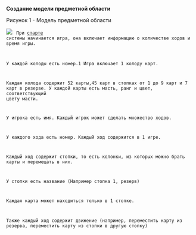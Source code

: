 **Создание модели предметной области**

Рисунок 1 - Модель предметной области

![](images/domain-model.png)
<code>
При <u>старте</u> системы начинается игра, она включает информацию о количестве ходов и время игры.

У каждой колоды есть номер.1 Игра включает 1 колоду карт.

Каждая колода содержит 52 карты,45 карт в стопках от 1 до 9 карт и 7 карт в резерве. У каждой карты есть масть, ранг и цвет, соответствующий цвету масти.

У игрока есть имя. Каждый игрок может сделать множество ходов.

У каждого хода есть номер. Каждый ход содержится в 1 игре.

Каждый ход содержит стопки, то есть колонки, из которых можно брать карты и перемещать в них.

У стопки есть название (Например стопка 1, резерв)

Каждая карта может находиться только в 1 стопке.

Также каждый ход содержит движение (например, переместить карту из резерва, переместить карту из стопки в другую стопку) 
</code>
